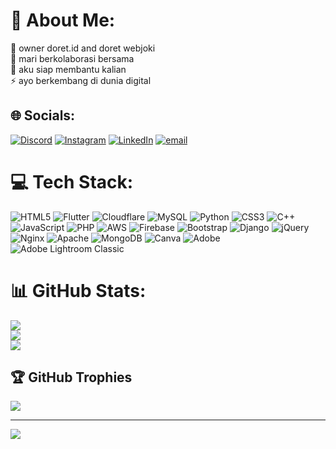 # 💫 About Me:
🔭 owner doret.id and doret webjoki<br>👯 mari berkolaborasi bersama<br>🤝 aku siap membantu kalian<br>⚡ ayo berkembang di dunia digital


## 🌐 Socials:
[![Discord](https://img.shields.io/badge/Discord-%237289DA.svg?logo=discord&logoColor=white)](https://discord.gg/doretkom) [![Instagram](https://img.shields.io/badge/Instagram-%23E4405F.svg?logo=Instagram&logoColor=white)](https://instagram.com/m.haritss.a) [![LinkedIn](https://img.shields.io/badge/LinkedIn-%230077B5.svg?logo=linkedin&logoColor=white)](https://linkedin.com/in/muhammadharitsabulloh) [![email](https://img.shields.io/badge/Email-D14836?logo=gmail&logoColor=white)](mailto:haritsproduction@gmail.com) 

# 💻 Tech Stack:
![HTML5](https://img.shields.io/badge/html5-%23E34F26.svg?style=for-the-badge&logo=html5&logoColor=white) ![Flutter](https://img.shields.io/badge/Flutter-%2302569B.svg?style=for-the-badge&logo=Flutter&logoColor=white) ![Cloudflare](https://img.shields.io/badge/Cloudflare-F38020?style=for-the-badge&logo=Cloudflare&logoColor=white) ![MySQL](https://img.shields.io/badge/mysql-4479A1.svg?style=for-the-badge&logo=mysql&logoColor=white) ![Python](https://img.shields.io/badge/python-3670A0?style=for-the-badge&logo=python&logoColor=ffdd54) ![CSS3](https://img.shields.io/badge/css3-%231572B6.svg?style=for-the-badge&logo=css3&logoColor=white) ![C++](https://img.shields.io/badge/c++-%2300599C.svg?style=for-the-badge&logo=c%2B%2B&logoColor=white) ![JavaScript](https://img.shields.io/badge/javascript-%23323330.svg?style=for-the-badge&logo=javascript&logoColor=%23F7DF1E) ![PHP](https://img.shields.io/badge/php-%23777BB4.svg?style=for-the-badge&logo=php&logoColor=white) ![AWS](https://img.shields.io/badge/AWS-%23FF9900.svg?style=for-the-badge&logo=amazon-aws&logoColor=white) ![Firebase](https://img.shields.io/badge/firebase-%23039BE5.svg?style=for-the-badge&logo=firebase) ![Bootstrap](https://img.shields.io/badge/bootstrap-%238511FA.svg?style=for-the-badge&logo=bootstrap&logoColor=white) ![Django](https://img.shields.io/badge/django-%23092E20.svg?style=for-the-badge&logo=django&logoColor=white) ![jQuery](https://img.shields.io/badge/jquery-%230769AD.svg?style=for-the-badge&logo=jquery&logoColor=white) ![Nginx](https://img.shields.io/badge/nginx-%23009639.svg?style=for-the-badge&logo=nginx&logoColor=white) ![Apache](https://img.shields.io/badge/apache-%23D42029.svg?style=for-the-badge&logo=apache&logoColor=white) ![MongoDB](https://img.shields.io/badge/MongoDB-%234ea94b.svg?style=for-the-badge&logo=mongodb&logoColor=white) ![Canva](https://img.shields.io/badge/Canva-%2300C4CC.svg?style=for-the-badge&logo=Canva&logoColor=white) ![Adobe](https://img.shields.io/badge/adobe-%23FF0000.svg?style=for-the-badge&logo=adobe&logoColor=white) ![Adobe Lightroom Classic](https://img.shields.io/badge/Adobe%20Lightroom%20Classic-31A8FF.svg?style=for-the-badge&logo=Adobe%20Lightroom%20Classic&logoColor=white)
# 📊 GitHub Stats:
![](https://github-readme-stats.vercel.app/api?username=muhammadharitsabdulloh&theme=dark&hide_border=false&include_all_commits=true&count_private=false)<br/>
![](https://nirzak-streak-stats.vercel.app/?user=muhammadharitsabdulloh&theme=dark&hide_border=false)<br/>
![](https://github-readme-stats.vercel.app/api/top-langs/?username=muhammadharitsabdulloh&theme=dark&hide_border=false&include_all_commits=true&count_private=false&layout=compact)

## 🏆 GitHub Trophies
![](https://github-profile-trophy.vercel.app/?username=muhammadharitsabdulloh&theme=radical&no-frame=false&no-bg=false&margin-w=4)

---
[![](https://visitcount.itsvg.in/api?id=muhammadharitsabdulloh&icon=0&color=0)](https://visitcount.itsvg.in)

<!-- Proudly created with GPRM ( https://gprm.itsvg.in ) -->
